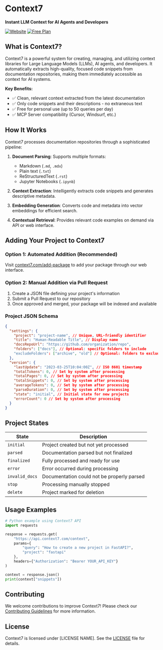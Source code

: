 # Context7

**Instant LLM Context for AI Agents and Developers**

[![Website](https://img.shields.io/badge/Website-context7.com-blue)](https://context7.com)
[![Free Plan](https://img.shields.io/badge/Free_Plan-50_Queries/Day-green)](https://context7.com)

## What is Context7?

Context7 is a powerful system for creating, managing, and utilizing context libraries for Large Language Models (LLMs), AI agents, and developers. It automatically extracts high-quality, focused code snippets from documentation repositories, making them immediately accessible as context for AI systems.

**Key Benefits:**

- ✅ Clean, relevant context extracted from the latest documentation
- ✅ Only code snippets and their descriptions - no extraneous text
- ✅ Free for personal use (up to 50 queries per day)
- ✅ MCP Server compatibility (Cursor, Windsurf, etc.)

## How It Works

Context7 processes documentation repositories through a sophisticated pipeline:

1. **Document Parsing**: Supports multiple formats:

   - Markdown (`.md`, `.mdx`)
   - Plain text (`.txt`)
   - ReStructuredText (`.rst`)
   - Jupyter Notebooks (`.ipynb`)

2. **Context Extraction**: Intelligently extracts code snippets and generates descriptive metadata.

3. **Embedding Generation**: Converts code and metadata into vector embeddings for efficient search.

4. **Contextual Retrieval**: Provides relevant code examples on demand via API or web interface.

## Adding Your Project to Context7

### Option 1: Automated Addition (Recommended)

Visit [context7.com/add-package](https://context7.com/add-package) to add your package through our web interface.

### Option 2: Manual Addition via Pull Request

1. Create a JSON file defining your project's information
2. Submit a Pull Request to our repository
3. Once approved and merged, your package will be indexed and available

### Project JSON Schema

```json
{
  "settings": {
    "project": "project-name", // Unique, URL-friendly identifier
    "title": "Human-Readable Title", // Display name
    "docsRepoUrl": "https://github.com/organization/repo",
    "folders": ["docs"], // Optional: specific folders to include
    "excludeFolders": ["archive", "old"] // Optional: folders to exclude
  },
  "version": {
    "lastUpdate": "2023-03-25T10:04:00Z", // ISO 8601 timestamp
    "totalTokens": 0, // Set by system after processing
    "totalPages": 0, // Set by system after processing
    "totalSnippets": 0, // Set by system after processing
    "averageTokens": 0, // Set by system after processing
    "parseDuration": 0, // Set by system after processing
    "state": "initial", // Initial state for new projects
    "errorCount": 0 // Set by system after processing
  }
}
```

## Project States

| State          | Description                                |
| -------------- | ------------------------------------------ |
| `initial`      | Project created but not yet processed      |
| `parsed`       | Documentation parsed but not finalized     |
| `finalized`    | Fully processed and ready for use          |
| `error`        | Error occurred during processing           |
| `invalid_docs` | Documentation could not be properly parsed |
| `stop`         | Processing manually stopped                |
| `delete`       | Project marked for deletion                |

## Usage Examples

```python
# Python example using Context7 API
import requests

response = requests.get(
    "https://api.context7.com/context",
    params={
        "query": "How to create a new project in FastAPI?",
        "project": "fastapi"
    },
    headers={"Authorization": "Bearer YOUR_API_KEY"}
)

context = response.json()
print(context["snippets"])
```

## Contributing

We welcome contributions to improve Context7! Please check our [Contributing Guidelines](CONTRIBUTING.md) for more information.

## License

Context7 is licensed under [LICENSE NAME]. See the [LICENSE](LICENSE) file for details.
